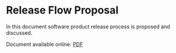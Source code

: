 # Release Flow Proposal

In this document software product release process is proposed and discussed.

Document available online: [PDF](https://kolosovpetro.github.io/pdf/ReleaseFlowProposal.pdf)
